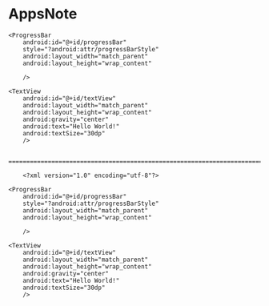 # AppsNote
<?xml version="1.0" encoding="utf-8"?>
<LinearLayout xmlns:android="http://schemas.android.com/apk/res/android"
    xmlns:app="http://schemas.android.com/apk/res-auto"
    xmlns:tools="http://schemas.android.com/tools"
    android:layout_width="match_parent"
    android:layout_height="match_parent"
    tools:context=".MainActivity"
    android:orientation="vertical"
    >

    <ProgressBar
        android:id="@+id/progressBar"
        style="?android:attr/progressBarStyle"
        android:layout_width="match_parent"
        android:layout_height="wrap_content"

        />

    <TextView
        android:id="@+id/textView"
        android:layout_width="match_parent"
        android:layout_height="wrap_content"
        android:gravity="center"
        android:text="Hello World!"
        android:textSize="30dp"
        />
        
        =========================================================================================
        
        <?xml version="1.0" encoding="utf-8"?>
<LinearLayout xmlns:android="http://schemas.android.com/apk/res/android"
    xmlns:app="http://schemas.android.com/apk/res-auto"
    xmlns:tools="http://schemas.android.com/tools"
    android:layout_width="match_parent"
    android:layout_height="match_parent"
    tools:context=".MainActivity"
    android:orientation="vertical"
    >

    <ProgressBar
        android:id="@+id/progressBar"
        style="?android:attr/progressBarStyle"
        android:layout_width="match_parent"
        android:layout_height="wrap_content"

        />

    <TextView
        android:id="@+id/textView"
        android:layout_width="match_parent"
        android:layout_height="wrap_content"
        android:gravity="center"
        android:text="Hello World!"
        android:textSize="30dp"
        />
